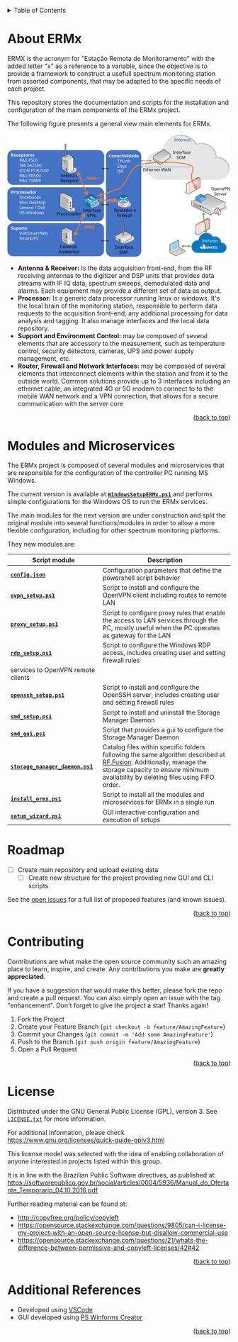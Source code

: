 <!-- Improved compatibility of back to top link: See: https://github.com/othneildrew/Best-README-Template/pull/73 -->
<a name="indexerd-md-top"></a>

<!-- PROJECT SHIELDS -->
<!--
*** based on https://github.com/othneildrew/Best-README-Template
*** Reference links are enclosed in brackets [ ] instead of parentheses ( ).
*** See the bottom of this document for the declaration of the reference variables
*** for contributors-url, forks-url, etc. This is an optional, concise syntax you may use.
*** https://www.markdownguide.org/basic-syntax/#reference-style-links
-->
<!-- TABLE OF CONTENTS -->
<details>
  <summary>Table of Contents</summary>
  <ol>
    <li><a href="#about-RF.Fusion">About RF.Fusion</a></li>
    <li><a href="#roadmap">Roadmap</a></li>
    <li><a href="#contributing">Contributing</a></li>
    <li><a href="#license">License</a></li>
    <li><a href="#additional-references">Additional References</a></li>
  </ol>
</details>

<!-- ABOUT THE PROJECT -->
# About ERMx

ERMX is the acronym for "Estação Remota de Monitoramento" with the added letter "x" as a reference to a variable, since the objective is to provide a framework to construct a usefull spectrum monitoring station from assorted components, that may be adapted to the specific needs of each project.

This repository stores the documentation and scripts for the installation and configuration of the main components of the ERMx project.

The following figure presents a general view main elements for ERMx.

![General Diagram for the ERMx](./docs/img/ERMx_diagram.svg)

- **Antenna & Receiver:** Is the data acquisition front-end, from the RF receiving antennas to the digitizer and DSP units that provides data streams with IF IQ data, spectrum sweeps, demodulated data and alarms. Each equipment may provide a different set of data as output.
- **Processor:** Is a generic data processor running linux or windows. It's the local brain of the monitoring station, responsible to perform data requests to the acquisition front-end, any additional processing for data analysis and tagging. It also manage interfaces and the local data repository.
- **Support and Environment Control:** may be composed of several elements that are accessory to the measurement, such as temperature control, security detectors, cameras, UPS and power supply management, etc.
- **Router, Firewall and Network Interfaces:** may be composed of several elements that interconnect elements within the station and from it to the outside world. Common solutions provide up to 3 interfaces including an ethernet cable, an integrated 4G or 5G modem to connect to to the mobile WAN network and a VPN connection, that allows for a secure communication with the server core

<p align="right">(<a href="#indexerd-md-top">back to top</a>)</p>

# Modules and Microservices

The ERMx project is composed of several modules and microservices that are responsible for the configuration of the controller PC running MS Windows.

The current version is available at [**`WindowsSetupERMx.ps1`**](./src/Windows/WindowsSetupERMx.ps1) and performs simple configurations for the Windows OS to run the ERMx services.

The main modules for the next version are under construction and split the original module into several functions/modules in order to allow a more flexible configuration, including for other spectrum monitoring platforms.

They new modules are:

| Script module | Description |
| --- | --- |
| [**`config.json`**](./src/Windows/config.json) | Configuration parameters that define the powershell script behavior |
| [**`ovpn_setup.ps1`**](./src/Windows/ovpn_setup.ps1) | Script to install and configure the OpenVPN client including routes to remote LAN |
| [**`proxy_setup.ps1`**](./src/Windows/proxy_setup.ps1) | Script to configure proxy rules that enable the access to LAN services through the PC, mostly useful when the PC operates as gateway for the LAN |
| [**`rdp_setup.ps1`**](./src/Windows/firewall_setup.ps1) | Script to configure the Windows RDP access, includes creating user and setting firewall rules |
services to OpenVPN remote clients |
| [**`openssh_setup.ps1`**](./src/Windows/openssh_setup.ps1) | Script to install and configure the OpenSSH server, includes creating user and setting firewall rules |
| [**`smd_setup.ps1`**](./src/Windows/sms_setup.ps1) | Script to install and uninstall the Storage Manager Daemon |
| [**`smd_gui.ps1`**](./src/Windows/sms_setup.ps1) | Script that provides a gui to configure the Storage Manager Daemon |
| [**`storage_manager_daemon.ps1`**](./src/Windows/store_manage_service.ps1) | Catalog files within specific folders following the same algorithm described at [RF.Fusion](https://github.com/InovaFiscaliza/RF.Fusion/blob/main/src/agent/README.md). Additionally, manage the storage capacity to ensure minimum availability by deleting files using FIFO order. |
| [**`install_ermx.ps1`**](./src/Windows/install_ermx.ps1) | Script to install all the modules and microservices for ERMx in a single run |
| [**`setup_wizard.ps1`**](./src/Windows/install_ermx.ps1) | GUI interactive configuration and execution of setups |


<!-- ROADMAP -->
# Roadmap

* [ ] Create main repository and upload existing data
  * [ ] Create new structure for the project providing new GUI and CLI scripts

See the [open issues](https://github.com/othneildrew/Best-README-Template/issues) for a full list of proposed features (and known issues).

<p align="right">(<a href="#indexerd-md-top">back to top</a>)</p>

<!-- CONTRIBUTING -->
# Contributing

Contributions are what make the open source community such an amazing place to learn, inspire, and create. Any contributions you make are **greatly appreciated**.

If you have a suggestion that would make this better, please fork the repo and create a pull request. You can also simply open an issue with the tag "enhancement".
Don't forget to give the project a star! Thanks again!

1. Fork the Project
2. Create your Feature Branch (`git checkout -b feature/AmazingFeature`)
3. Commit your Changes (`git commit -m 'Add some AmazingFeature'`)
4. Push to the Branch (`git push origin feature/AmazingFeature`)
5. Open a Pull Request

<p align="right">(<a href="#indexerd-md-top">back to top</a>)</p>

<!-- LICENSE -->
# License

Distributed under the GNU General Public License (GPL), version 3. See [`LICENSE.txt`](.\LICENSE) for more information.

For additional information, please check <https://www.gnu.org/licenses/quick-guide-gplv3.html>

This license model was selected with the idea of enabling collaboration of anyone interested in projects listed within this group.

It is in line with the Brazilian Public Software directives, as published at: <https://softwarepublico.gov.br/social/articles/0004/5936/Manual_do_Ofertante_Temporario_04.10.2016.pdf>

Further reading material can be found at:
- <http://copyfree.org/policy/copyleft>
- <https://opensource.stackexchange.com/questions/9805/can-i-license-my-project-with-an-open-source-license-but-disallow-commercial-use>
- <https://opensource.stackexchange.com/questions/21/whats-the-difference-between-permissive-and-copyleft-licenses/42#42>

<p align="right">(<a href="#indexerd-md-top">back to top</a>)</p>

# Additional References

- Developed using [VSCode](https://code.visualstudio.com/)
- GUI developed using [PS Winforms Creator](https://www.pswinformscreator.com/)

<p align="right">(<a href="#indexerd-md-top">back to top</a>)</p>

<!-- MARKDOWN LINKS & IMAGES -->
[ermx_overview]: ./docs/img/SMN_overview.svg

